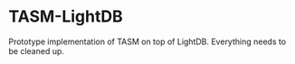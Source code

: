 # TASM-LightDB

Prototype implementation of TASM on top of LightDB. Everything needs to be cleaned up.
